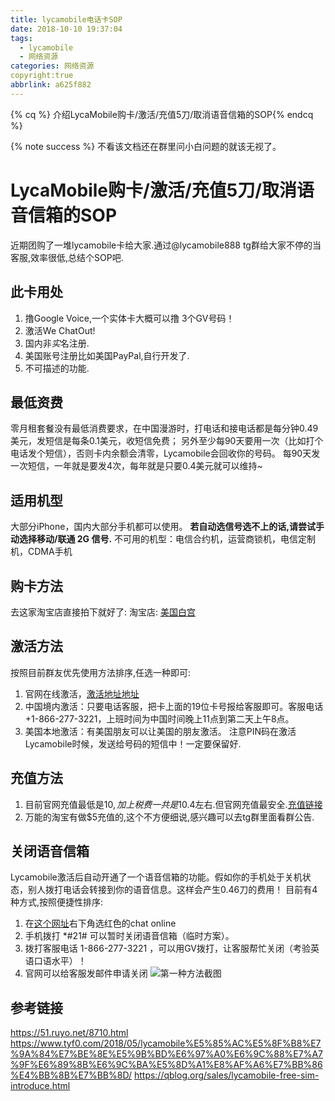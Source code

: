 ```yaml
---
title: lycamobile电话卡SOP
date: 2018-10-10 19:37:04
tags:
  - lycamobile
  - 网络资源
categories: 网络资源
copyright:true
abbrlink: a625f882
---
```



{% cq %} 介绍LycaMobile购卡/激活/充值5刀/取消语音信箱的SOP{% endcq %}

{% note success %} 
不看该文档还在群里问小白问题的就该无视了。

<!--more-->

# LycaMobile购卡/激活/充值5刀/取消语音信箱的SOP
近期团购了一堆lycamobile卡给大家.通过@lycamobile888 tg群给大家不停的当客服,效率很低,总结个SOP吧.

## 此卡用处
1. 撸Google Voice,一个实体卡大概可以撸 3个GV号码！
2. 激活We ChatOut!
3. 国内非*实*名注册.
4. 美国账号注册比如美国PayPal,自行开发了.
5. 不可描述的功能.

## 最低资费
零月租套餐没有最低消费要求，在中国漫游时，打电话和接电话都是每分钟0.49美元，发短信是每条0.1美元，收短信免费；
另外至少每90天要用一次（比如打个电话发个短信），否则卡内余额会清零，Lycamobile会回收你的号码。
每90天发一次短信，一年就是要发4次，每年就是只要0.4美元就可以维持~

## 适用机型
大部分iPhone，国内大部分手机都可以使用。
**若自动选信号选不上的话,请尝试手动选择移动/联通 2G 信号.**
不可用的机型：电信合约机，运营商锁机，电信定制机，CDMA手机

## 购卡方法
去这家淘宝店直接拍下就好了:
淘宝店: [美国白宫](https://item.taobao.com/item.htm?id=579110121735)

## 激活方法
按照目前群友优先使用方法排序,任选一种即可:
1. 官网在线激活，[激活地址地址](https://www.lycamobile.us/en/activate-sim/)
2. 中国境内激活：只要电话客服，把卡上面的19位卡号报给客服即可。客服电话+1-866-277-3221，上班时间为中国时间晚上11点到第二天上午8点。
3. 美国本地激活：有美国朋友可以让美国的朋友激活。
    注意PIN码在激活Lycamobile时候，发送给号码的短信中！一定要保留好.

## 充值方法
1. 目前官网充值最低是$10,加上税费一共是$10.4左右.但官网充值最安全.[充值链接](ttps://www.lycamobile.us/recharge)
2. 万能的淘宝有做$5充值的,这个不方便细说,感兴趣可以去tg群里面看群公告.

## 关闭语音信箱
Lycamobile激活后自动开通了一个语音信箱的功能。假如你的手机处于关机状态，别人拨打电话会转接到你的语音信息。这样会产生0.46刀的费用！
目前有4种方式,按照便捷性排序:

1. 在[这个网址](ttps://www.lycamobile.us)右下角选红色的chat online
2. 手机拨打 *#21#  可以暂时关闭语音信箱（临时方案）。
3. 拨打客服电话 1-866-277-3221 ，可以用GV拨打，让客服帮忙关闭（考验英语口语水平）！
4. 官网可以给客服发邮件申请关闭
![第一种方法截图](/Snipaste_2018-10-10_21-45-10.png)

## 参考链接
https://51.ruyo.net/8710.html
https://www.tyf0.com/2018/05/lycamobile%E5%85%AC%E5%8F%B8%E7%9A%84%E7%BE%8E%E5%9B%BD%E6%97%A0%E6%9C%88%E7%A7%9F%E6%89%8B%E6%9C%BA%E5%8D%A1%E8%AF%A6%E7%BB%86%E4%BB%8B%E7%BB%8D/
https://qblog.org/sales/lycamobile-free-sim-introduce.html